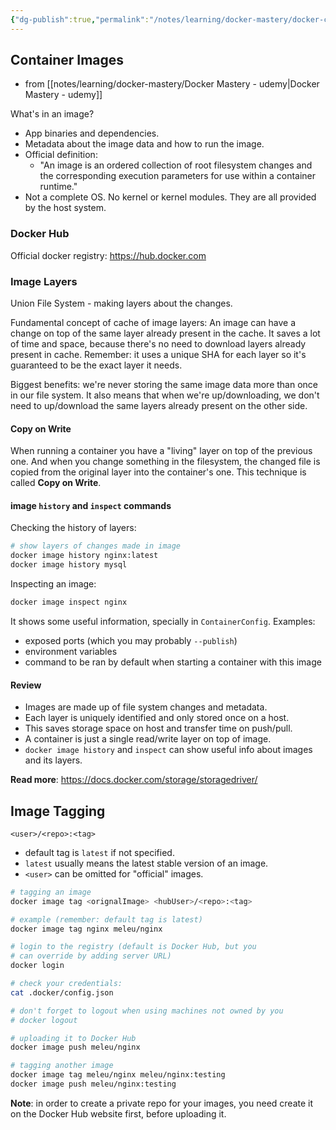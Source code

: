 ```yaml
---
{"dg-publish":true,"permalink":"/notes/learning/docker-mastery/docker-container-images/","dgHomeLink":true,"dgPassFrontmatter":false,"dgShowBacklinks":true,"dgShowLocalGraph":false}
---
```


## Container Images

- from [[notes/learning/docker-mastery/Docker Mastery - udemy|Docker Mastery - udemy]]

What's in an image?

- App binaries and dependencies.
- Metadata about the image data and how to run the image.
- Official definition:
    - "An image is an ordered collection of root filesystem changes and the corresponding execution parameters for use within a container runtime."
- Not a complete OS. No kernel or kernel modules. They are all provided by the host system.

### Docker Hub

Official docker registry: <https://hub.docker.com>


### Image Layers

Union File System - making layers about the changes.

Fundamental concept of cache of image layers: An image can have a change on top of the same layer already present in the cache. It saves a lot of time and space, because there's no need to download layers already present in cache. Remember: it uses a unique SHA for each layer so it's guaranteed to be the exact layer it needs.

Biggest benefits: we're never storing the same image data more than once in our file system. It also means that when we're up/downloading, we don't need to up/download the same layers already present on the other side.

#### Copy on Write

When running a container you have a "living" layer on top of the previous one. And when you change something in the filesystem, the changed file is copied from the original layer into the container's one. This technique is called **Copy on Write**.


#### image `history` and `inspect` commands

Checking the history of layers:
```sh
# show layers of changes made in image
docker image history nginx:latest
docker image history mysql
```

Inspecting an image:
```sh
docker image inspect nginx
```

It shows some useful information, specially in `ContainerConfig`. Examples:

- exposed ports (which you may probably `--publish`)
- environment variables
- command to be ran by default when starting a container with this image


#### Review

- Images are made up of file system changes and metadata.
- Each layer is uniquely identified and only stored once on a host.
- This saves storage space on host and transfer time on push/pull.
- A container is just a single read/write layer on top of image.
- `docker image history` and `inspect` can show useful info about images and its layers.

**Read more**: <https://docs.docker.com/storage/storagedriver/>


## Image Tagging

`<user>/<repo>:<tag>`

- default tag is `latest` if not specified.
- `latest` usually means the latest stable version of an image.
- `<user>` can be omitted for "official" images.

```sh
# tagging an image
docker image tag <orignalImage> <hubUser>/<repo>:<tag>

# example (remember: default tag is latest)
docker image tag nginx meleu/nginx

# login to the registry (default is Docker Hub, but you
# can override by adding server URL)
docker login

# check your credentials:
cat .docker/config.json

# don't forget to logout when using machines not owned by you
# docker logout

# uploading it to Docker Hub
docker image push meleu/nginx

# tagging another image
docker image tag meleu/nginx meleu/nginx:testing
docker image push meleu/nginx:testing
```

**Note**: in order to create a private repo for your images, you need create it on the Docker Hub website first, before uploading it.